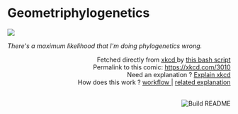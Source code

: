 # <b>Geometriphylogenetics</b>

[![](https://imgs.xkcd.com/comics/geometriphylogenetics.png)](https://xkcd.com/3010)

<i>There&#39;s a maximum likelihood that I&#39;m doing phylogenetics wrong.</i>

<div align="right">
  Fetched directly from
  <a href="https://xkcd.com">
    xkcd
  </a>
  by
  <a href="https://github.com/Vanille-N/Vanille-N/blob/master/fetch">
    this bash script
  </a>
</div>
<div align="right">
  Permalink to this comic:
  <a href="https://xkcd.com/3010">
    https://xkcd.com/3010
  </a>
</div>
<div align="right">
  Need an explanation ?
  <a href="https://www.explainxkcd.com/wiki/index.php/3010">
    Explain xkcd
  </a>
</div>
<div align="right">
  How does this work ?
  <a href="https://github.com/Vanille-N/Vanille-N/blob/master/.github/workflows/build.yml">
    workflow
  </a>
  |
  <a href="https://simonwillison.net/2020/Jul/10/self-updating-profile-readme/">
    related explanation
  </a>
</div><br>

<a href="https://github.com/Vanille-N/Vanille-N/actions"><img src="https://github.com/Vanille-N/Vanille-N/workflows/Build%20README/badge.svg" align="right" alt="Build README"></a>
